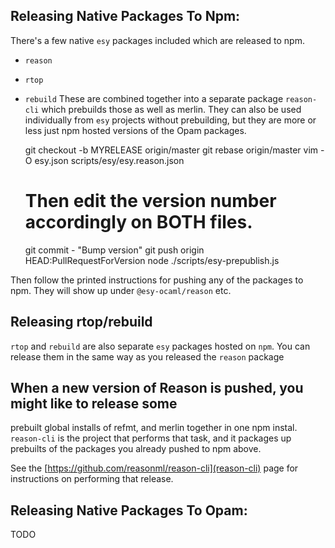 ## Releasing Native Packages To Npm:

There's a few native `esy` packages included which are released to npm.

- `reason`
- `rtop`
- `rebuild`
These are combined together into a separate package `reason-cli` which
prebuilds those as well as merlin. They can also be used individually from
`esy` projects without prebuilding, but they are more or less just npm hosted
versions of the Opam packages.


    git checkout -b MYRELEASE origin/master
    git rebase origin/master
    vim -O esy.json scripts/esy/esy.reason.json
    # Then edit the version number accordingly on BOTH files.
    git commit - "Bump version"
    git push origin HEAD:PullRequestForVersion
    node ./scripts/esy-prepublish.js

Then follow the printed instructions for pushing any of the packages to npm.
They will show up under `@esy-ocaml/reason` etc.

## Releasing rtop/rebuild

`rtop` and `rebuild` are also separate `esy` packages hosted on `npm`. You can
release them in the same way as you released the `reason` package


## When a new version of Reason is pushed, you might like to release some
prebuilt global installs of refmt, and merlin together in one npm instal.
`reason-cli` is the project that performs that task, and it packages up
prebuilts of the packages you already pushed to npm above.

See the [https://github.com/reasonml/reason-cli](reason-cli) page for
instructions on performing that release.

## Releasing Native Packages To Opam:

TODO
